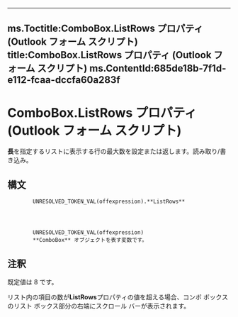 

---
ms.Toctitle:ComboBox.ListRows プロパティ (Outlook フォーム スクリプト)
title:ComboBox.ListRows プロパティ (Outlook フォーム スクリプト)
ms.ContentId:685de18b-7f1d-e112-fcaa-dccfa60a283f
---
# ComboBox.ListRows プロパティ (Outlook フォーム スクリプト)




**長**を指定するリストに表示する行の最大数を設定または返します。読み取り/書き込み。

## 構文

            UNRESOLVED_TOKEN_VAL(offexpression).**ListRows**




            UNRESOLVED_TOKEN_VAL(offexpression)
            **ComboBox** オブジェクトを表す変数です。



## 注釈
既定値は 8 です。



リスト内の項目の数が**ListRows**プロパティの値を超える場合、コンボ ボックスのリスト ボックス部分の右端にスクロール バーが表示されます。




